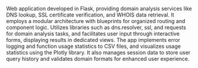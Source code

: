 Web application developed in Flask, providing domain analysis services like DNS lookup, SSL certificate verification, and WHOIS data retrieval. It employs a modular architecture with blueprints for organized routing and component logic. Utilizes libraries such as dns.resolver, ssl, and requests for domain analysis tasks, and facilitates user input through interactive forms, displaying results in dedicated views. The app implements error logging and function usage statistics to CSV files, and visualizes usage statistics using the Plotly library. It also manages session data to store user query history and validates domain formats for enhanced user experience.
